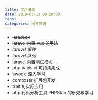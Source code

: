 ```yaml
---
title: 学习清单
date: 2019-03-13 09:20:00
tags: 
categories: 闲言赘语
---
```



* ~~laradock~~
* ~~laravel 内置 vue 的用法~~
* _laravel 事件_
* _laravel 队列_
* laravel 内置测试模块
* php travis ci 可持续集成
* swoole 深入学习
* composer 扩展包开发
* trait 的实际应用
* php 代码分析工具 PHPStan 的研究与学习